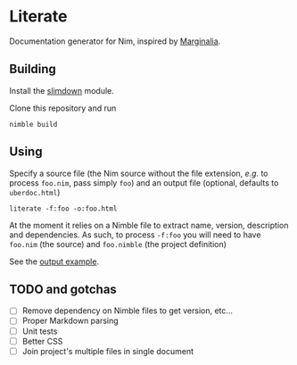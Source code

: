 # Literate
Documentation generator for Nim, inspired by [Marginalia](http://gdeer81.github.io/marginalia/).

## Building

Install the [slimdown](https://github.com/ruivieira/nim-slimdown) module.

Clone this repository and run 

```
nimble build
```

## Using

Specify a source file (the Nim source without the file extension, *e.g.* to process `foo.nim`, pass simply `foo`) and an output file (optional, defaults to `uberdoc.html`)

```
literate -f:foo -o:foo.html
```

At the moment it relies on a Nimble file to extract name, version, description and dependencies. As such, to process `-f:foo` you will need to have `foo.nim` (the source) and `foo.nimble` (the project definition)

See the [output example](https://htmlpreview.github.io/?https://github.com/ruivieira/literate/blob/master/uberdoc.html).

## TODO and gotchas

- [ ] Remove dependency on Nimble files to get version, etc...
- [ ] Proper Markdown parsing
- [ ] Unit tests
- [ ] Better CSS
- [ ] Join project's multiple files in single document
